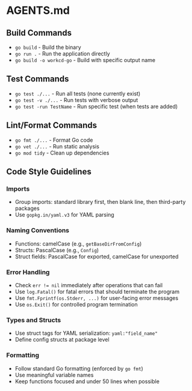 # AGENTS.md

## Build Commands
- `go build` - Build the binary
- `go run .` - Run the application directly
- `go build -o workcd-go` - Build with specific output name

## Test Commands
- `go test ./...` - Run all tests (none currently exist)
- `go test -v ./...` - Run tests with verbose output
- `go test -run TestName` - Run specific test (when tests are added)

## Lint/Format Commands
- `go fmt ./...` - Format Go code
- `go vet ./...` - Run static analysis
- `go mod tidy` - Clean up dependencies

## Code Style Guidelines

### Imports
- Group imports: standard library first, then blank line, then third-party packages
- Use `gopkg.in/yaml.v3` for YAML parsing

### Naming Conventions
- Functions: camelCase (e.g., `getBaseDirFromConfig`)
- Structs: PascalCase (e.g., `Config`)
- Struct fields: PascalCase for exported, camelCase for unexported

### Error Handling
- Check `err != nil` immediately after operations that can fail
- Use `log.Fatal()` for fatal errors that should terminate the program
- Use `fmt.Fprintf(os.Stderr, ...)` for user-facing error messages
- Use `os.Exit()` for controlled program termination

### Types and Structs
- Use struct tags for YAML serialization: `yaml:"field_name"`
- Define config structs at package level

### Formatting
- Follow standard Go formatting (enforced by `go fmt`)
- Use meaningful variable names
- Keep functions focused and under 50 lines when possible